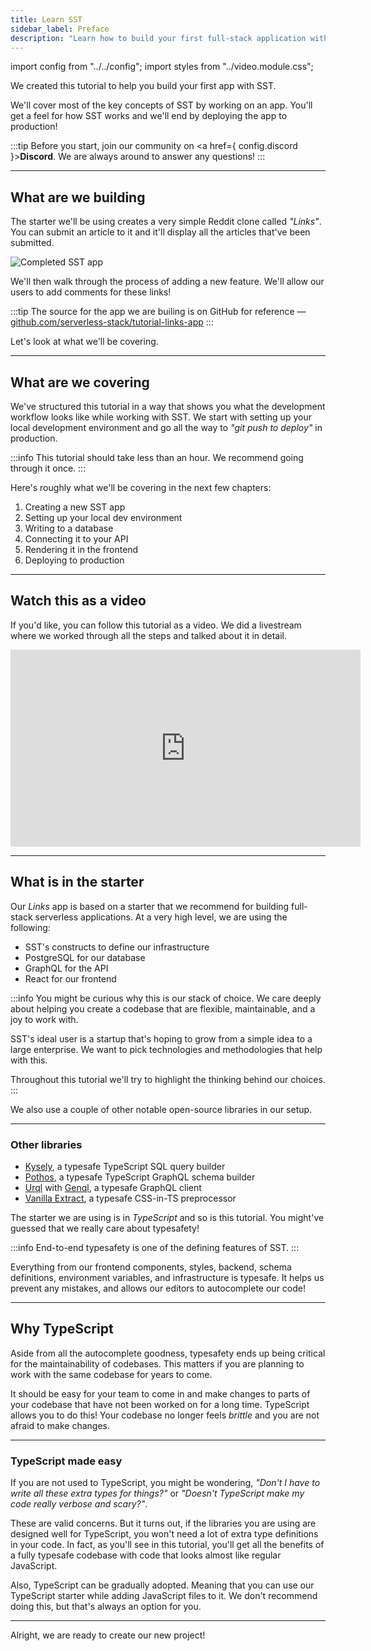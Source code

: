 ```yaml
---
title: Learn SST
sidebar_label: Preface
description: "Learn how to build your first full-stack application with SST."
---
```


import config from "../../config";
import styles from "../video.module.css";

We created this tutorial to help you build your first app with SST.

We'll cover most of the key concepts of SST by working on an app. You'll get a feel for how SST works and we'll end by deploying the app to production!

:::tip
Before you start, join our community on <a href={ config.discord }><b>Discord</b></a>. We are always around to answer any questions!
:::

---

## What are we building

The starter we'll be using creates a very simple Reddit clone called _"Links"_. You can submit an article to it and it'll display all the articles that've been submitted.

![Completed SST app](/img/learn/completed-sst-app.png)

We'll then walk through the process of adding a new feature. We'll allow our users to add comments for these links!

:::tip
The source for the app we are builing is on GitHub for reference — [github.com/serverless-stack/tutorial-links-app](https://github.com/serverless-stack/tutorial-links-app)
:::

Let's look at what we'll be covering.

---

## What are we covering

We've structured this tutorial in a way that shows you what the development workflow looks like while working with SST. We start with setting up your local development environment and go all the way to _"git push to deploy"_ in production.

:::info
This tutorial should take less than an hour. We recommend going through it once.
:::

Here's roughly what we'll be covering in the next few chapters:

1. Creating a new SST app
2. Setting up your local dev environment
3. Writing to a database
4. Connecting it to your API
5. Rendering it in the frontend
6. Deploying to production

---

## Watch this as a video

If you'd like, you can follow this tutorial as a video. We did a livestream where we worked through all the steps and talked about it in detail.

<div class={styles.videoWrapper}>
  <iframe width="560" height="315" src="https://www.youtube-nocookie.com/embed/i7xEKHWTKNk" frameBorder="0" allow="accelerometer; autoplay; clipboard-write; encrypted-media; gyroscope; picture-in-picture" allowfullscreen></iframe>
</div>

---

## What is in the starter

Our _Links_ app is based on a starter that we recommend for building full-stack serverless applications. At a very high level, we are using the following:

- SST's constructs to define our infrastructure
- PostgreSQL for our database
- GraphQL for the API
- React for our frontend

:::info
You might be curious why this is our stack of choice. We care deeply about helping you create a codebase that are flexible, maintainable, and a joy to work with.

SST's ideal user is a startup that's hoping to grow from a simple idea to a large enterprise. We want to pick technologies and methodologies that help with this.

Throughout this tutorial we'll try to highlight the thinking behind our choices.
:::

We also use a couple of other notable open-source libraries in our setup.

---

### Other libraries

- [Kysely](https://koskimas.github.io/kysely), a typesafe TypeScript SQL query builder
- [Pothos](https://pothos-graphql.dev), a typesafe TypeScript GraphQL schema builder
- [Urql](https://formidable.com/open-source/urql/) with [Genql](https://genql.vercel.app), a typesafe GraphQL client
- [Vanilla Extract](https://vanilla-extract.style), a typesafe CSS-in-TS preprocessor

The starter we are using is in _TypeScript_ and so is this tutorial. You might've guessed that we really care about typesafety!

:::info
End-to-end typesafety is one of the defining features of SST.
:::

Everything from our frontend components, styles, backend, schema definitions, environment variables, and infrastructure is typesafe. It helps us prevent any mistakes, and allows our editors to autocomplete our code!

---

## Why TypeScript

Aside from all the autocomplete goodness, typesafety ends up being critical for the maintainability of codebases. This matters if you are planning to work with the same codebase for years to come.

It should be easy for your team to come in and make changes to parts of your codebase that have not been worked on for a long time. TypeScript allows you to do this! Your codebase no longer feels _brittle_ and you are not afraid to make changes.

---

### TypeScript made easy

If you are not used to TypeScript, you might be wondering, _"Don't I have to write all these extra types for things?"_ or _"Doesn't TypeScript make my code really verbose and scary?"_.

These are valid concerns. But it turns out, if the libraries you are using are designed well for TypeScript, you won't need a lot of extra type definitions in your code. In fact, as you'll see in this tutorial, you'll get all the benefits of a fully typesafe codebase with code that looks almost like regular JavaScript.

Also, TypeScript can be gradually adopted. Meaning that you can use our TypeScript starter while adding JavaScript files to it. We don't recommend doing this, but that's always an option for you.

---

Alright, we are ready to create our new project!
